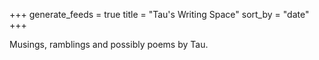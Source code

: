 +++
generate_feeds = true
title = "Tau's Writing Space"
sort_by = "date"
+++

Musings, ramblings and possibly poems by Tau.
